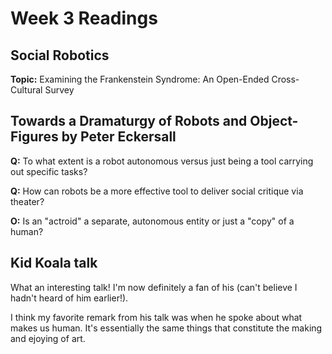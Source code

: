 # Week 3 Readings

## Social Robotics

**Topic:** Examining the Frankenstein Syndrome: An Open-Ended Cross-Cultural Survey

## Towards a Dramaturgy of Robots and Object-Figures by Peter Eckersall

**Q:** To what extent is a robot autonomous versus just being a tool carrying out specific tasks?

**Q:** How can robots be a more effective tool to deliver social critique via theater?

**O:** Is an "actroid" a separate, autonomous entity or just a "copy" of a human?


## Kid Koala talk

What an interesting talk! I'm now definitely a fan of his (can't believe I hadn't heard of him earlier!).

I think my favorite remark from his talk was when he spoke about what makes us human. It's essentially the same things that constitute the making and ejoying of art.
